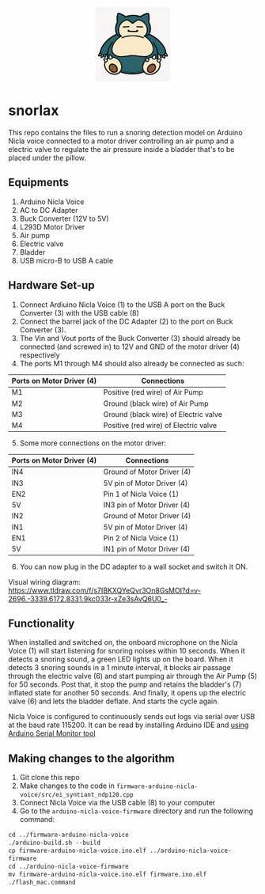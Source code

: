 <p align="center">
  <img src="icon.png" alt="snorlax icon" width="150"/>
</p>

# snorlax
This repo contains the files to run a snoring detection model on Arduino Nicla voice connected to a motor driver controlling an air pump and a electric valve to regulate the air pressure inside a bladder that's to be placed under the pillow.

## Equipments
1. Arduino Nicla Voice
2. AC to DC Adapter
3. Buck Converter (12V to 5V)
4. L293D Motor Driver
5. Air pump
6. Electric valve
7. Bladder
8. USB micro-B to USB A cable

## Hardware Set-up
1. Connect Ardiuino Nicla Voice (1) to the USB A port on the Buck Converter (3) with the USB cable (8)
2. Connect the barrel jack of the DC Adapter (2) to the port on Buck Converter (3).
3. The Vin and Vout ports of the Buck Converter (3) should already be connected (and screwed in) to 12V and GND of the motor driver (4) respectively
4. The ports M1 through M4 should also already be connected as such:

| Ports on Motor Driver (4) | Connections |
|----------|----------|
| M1  | Positive (red wire) of Air Pump  |
| M2  | Ground (black wire) of Air Pump  |
| M3 | Ground (black wire) of Electric valve  |
| M4  | Positive (red wire) of Electric valve  |

5. Some more connections on the motor driver:

| Ports on Motor Driver (4) | Connections |
|----------|----------|
| IN4  | Ground of Motor Driver (4)  |
| IN3  | 5V pin of Motor Driver (4)  |
| EN2 | Pin 1 of Nicla Voice (1)  |
| 5V  | IN3 pin of Motor Driver (4)  |
| IN2  | Ground of Motor Driver (4) |
| IN1  | 5V pin of Motor Driver (4)  |
| EN1 | Pin 2 of Nicla Voice (1)  |
| 5V  | IN1 pin of Motor Driver (4)  |

6. You can now plug in the DC adapter to a wall socket and switch it ON.

Visual wiring diagram: https://www.tldraw.com/f/s7IBKXQYeQvr3On8GsMOI?d=v-2696.-3339.6172.8331.9kc033r-xZe3sAvQ6U0_-

## Functionality
When installed and switched on, the onboard microphone on the Nicla Voice (1) will start listening for snoring noises within 10 seconds. When it detects a snoring sound, a green LED lights up on the board. When it detects 3 snoring sounds in a 1 minute interval, it blocks air passage through the electric valve (6) and start pumping air through the Air Pump (5) for 50 seconds. Post that, it stop the pump and retains the bladder's (7) inflated state for another 50 seconds. And finally, it opens up the electric valve (6) and lets the bladder deflate. And starts the cycle again.

Nicla Voice is configured to continuously sends out logs via serial over USB at the baud rate 115200. It can be read by installing Arduino IDE and [using Arduino Serial Monitor tool](https://docs.arduino.cc/software/ide-v2/tutorials/ide-v2-serial-monitor/#using-the-serial-monitor-tool)


## Making changes to the algorithm
1. Git clone this repo
2. Make changes to the code in `firmware-arduino-nicla-voice/src/ei_syntiant_ndp120.cpp`
3. Connect Nicla Voice via the USB cable (8) to your computer
4. Go to the `arduino-nicla-voice-firmware` directory and run the following command:
```
cd ../firmware-arduino-nicla-voice
./arduino-build.sh --build
cp firmware-arduino-nicla-voice.ino.elf ../arduino-nicla-voice-firmware
cd ../arduino-nicla-voice-firmware
mv firmware-arduino-nicla-voice.ino.elf firmware.ino.elf
./flash_mac.command
```
